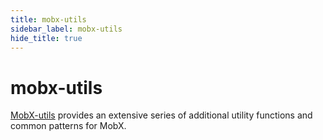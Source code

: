 ```yaml
---
title: mobx-utils
sidebar_label: mobx-utils
hide_title: true
---
```


# mobx-utils

[MobX-utils](https://github.com/mobxjs/mobx-utils) provides an extensive series of additional utility functions and common patterns for MobX.
